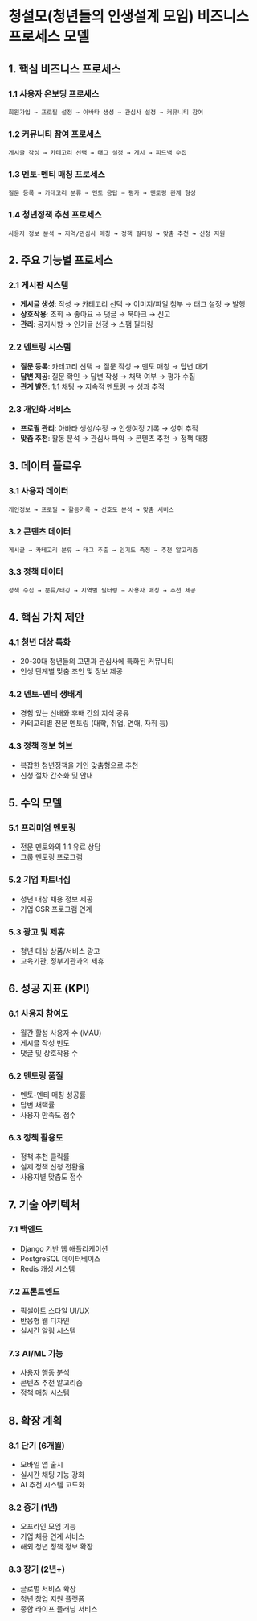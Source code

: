 # 청설모(청년들의 인생설계 모임) 비즈니스 프로세스 모델

## 1. 핵심 비즈니스 프로세스

### 1.1 사용자 온보딩 프로세스
```
회원가입 → 프로필 설정 → 아바타 생성 → 관심사 설정 → 커뮤니티 참여
```

### 1.2 커뮤니티 참여 프로세스
```
게시글 작성 → 카테고리 선택 → 태그 설정 → 게시 → 피드백 수집
```

### 1.3 멘토-멘티 매칭 프로세스
```
질문 등록 → 카테고리 분류 → 멘토 응답 → 평가 → 멘토링 관계 형성
```

### 1.4 청년정책 추천 프로세스
```
사용자 정보 분석 → 지역/관심사 매칭 → 정책 필터링 → 맞춤 추천 → 신청 지원
```

## 2. 주요 기능별 프로세스

### 2.1 게시판 시스템
- **게시글 생성**: 작성 → 카테고리 선택 → 이미지/파일 첨부 → 태그 설정 → 발행
- **상호작용**: 조회 → 좋아요 → 댓글 → 북마크 → 신고
- **관리**: 공지사항 → 인기글 선정 → 스팸 필터링

### 2.2 멘토링 시스템
- **질문 등록**: 카테고리 선택 → 질문 작성 → 멘토 매칭 → 답변 대기
- **답변 제공**: 질문 확인 → 답변 작성 → 채택 여부 → 평가 수집
- **관계 발전**: 1:1 채팅 → 지속적 멘토링 → 성과 추적

### 2.3 개인화 서비스
- **프로필 관리**: 아바타 생성/수정 → 인생여정 기록 → 성취 추적
- **맞춤 추천**: 활동 분석 → 관심사 파악 → 콘텐츠 추천 → 정책 매칭

## 3. 데이터 플로우

### 3.1 사용자 데이터
```
개인정보 → 프로필 → 활동기록 → 선호도 분석 → 맞춤 서비스
```

### 3.2 콘텐츠 데이터
```
게시글 → 카테고리 분류 → 태그 추출 → 인기도 측정 → 추천 알고리즘
```

### 3.3 정책 데이터
```
정책 수집 → 분류/태깅 → 지역별 필터링 → 사용자 매칭 → 추천 제공
```

## 4. 핵심 가치 제안

### 4.1 청년 대상 특화
- 20-30대 청년들의 고민과 관심사에 특화된 커뮤니티
- 인생 단계별 맞춤 조언 및 정보 제공

### 4.2 멘토-멘티 생태계
- 경험 있는 선배와 후배 간의 지식 공유
- 카테고리별 전문 멘토링 (대학, 취업, 연애, 자취 등)

### 4.3 정책 정보 허브
- 복잡한 청년정책을 개인 맞춤형으로 추천
- 신청 절차 간소화 및 안내

## 5. 수익 모델

### 5.1 프리미엄 멘토링
- 전문 멘토와의 1:1 유료 상담
- 그룹 멘토링 프로그램

### 5.2 기업 파트너십
- 청년 대상 채용 정보 제공
- 기업 CSR 프로그램 연계

### 5.3 광고 및 제휴
- 청년 대상 상품/서비스 광고
- 교육기관, 정부기관과의 제휴

## 6. 성공 지표 (KPI)

### 6.1 사용자 참여도
- 월간 활성 사용자 수 (MAU)
- 게시글 작성 빈도
- 댓글 및 상호작용 수

### 6.2 멘토링 품질
- 멘토-멘티 매칭 성공률
- 답변 채택률
- 사용자 만족도 점수

### 6.3 정책 활용도
- 정책 추천 클릭률
- 실제 정책 신청 전환율
- 사용자별 맞춤도 점수

## 7. 기술 아키텍처

### 7.1 백엔드
- Django 기반 웹 애플리케이션
- PostgreSQL 데이터베이스
- Redis 캐싱 시스템

### 7.2 프론트엔드
- 픽셀아트 스타일 UI/UX
- 반응형 웹 디자인
- 실시간 알림 시스템

### 7.3 AI/ML 기능
- 사용자 행동 분석
- 콘텐츠 추천 알고리즘
- 정책 매칭 시스템

## 8. 확장 계획

### 8.1 단기 (6개월)
- 모바일 앱 출시
- 실시간 채팅 기능 강화
- AI 추천 시스템 고도화

### 8.2 중기 (1년)
- 오프라인 모임 기능
- 기업 채용 연계 서비스
- 해외 청년 정책 정보 확장

### 8.3 장기 (2년+)
- 글로벌 서비스 확장
- 청년 창업 지원 플랫폼
- 종합 라이프 플래닝 서비스